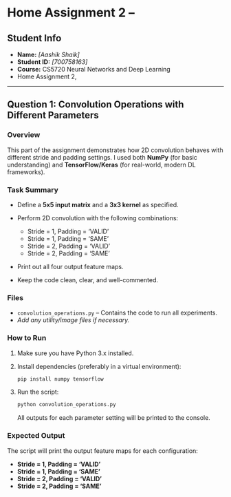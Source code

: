 # Home Assignment 2 –


## Student Info

* **Name:** *\[Aashik Shaik]*
* **Student ID:** *\[700758163]*
* **Course:** CS5720 Neural Networks and Deep Learning
* Home Assignment 2,

---

## Question 1: Convolution Operations with Different Parameters

### Overview

This part of the assignment demonstrates how 2D convolution behaves with different stride and padding settings. I used both **NumPy** (for basic understanding) and **TensorFlow/Keras** (for real-world, modern DL frameworks).

### Task Summary

* Define a **5x5 input matrix** and a **3x3 kernel** as specified.
* Perform 2D convolution with the following combinations:

  * Stride = 1, Padding = ‘VALID’
  * Stride = 1, Padding = ‘SAME’
  * Stride = 2, Padding = ‘VALID’
  * Stride = 2, Padding = ‘SAME’
* Print out all four output feature maps.
* Keep the code clean, clear, and well-commented.

### Files

* `convolution_operations.py` – Contains the code to run all experiments.
* *Add any utility/image files if necessary.*

### How to Run

1. Make sure you have Python 3.x installed.
2. Install dependencies (preferably in a virtual environment):

   ```bash
   pip install numpy tensorflow
   ```
3. Run the script:

   ```bash
   python convolution_operations.py
   ```

   All outputs for each parameter setting will be printed to the console.

### Expected Output

The script will print the output feature maps for each configuration:

* **Stride = 1, Padding = ‘VALID’**
* **Stride = 1, Padding = ‘SAME’**
* **Stride = 2, Padding = ‘VALID’**
* **Stride = 2, Padding = ‘SAME’**
